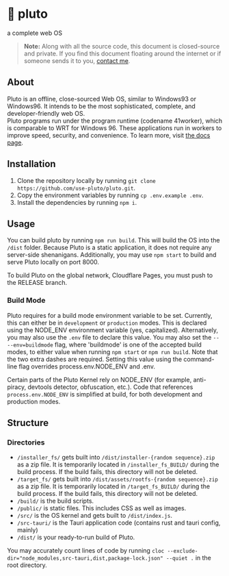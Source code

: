 # 🌌 pluto
a complete web OS
> **Note:** Along with all the source code, this document is closed-source and private. If you find this document floating around the internet or if someone sends it to you, [contact me](https://stretch.wtf/contact).
## About
Pluto is an offline, close-sourced Web OS, similar to Windows93 or Windows96. It intends to be the most sophisticated, complete, and developer-friendly web OS.  
Pluto programs run under the program runtime (codename 41worker), which is comparable to WRT for Windows 96. These applications run in workers to improve speed, security, and convenience. To learn more, visit [the docs page](https://learn.d.pluto.stretch.wtf/api/41worker).
## Installation
1. Clone the repository locally by running `git clone https://github.com/use-pluto/pluto.git`.
2. Copy the environment variables by running `cp .env.example .env`.
3. Install the dependencies by running `npm i`.
## Usage
You can build pluto by running `npm run build`.
This will build the OS into the `/dist` folder.
Because Pluto is a static application, it does not require any server-side shenanigans.
Additionally, you may use `npm start` to build and serve Pluto locally on port 8000.

To build Pluto on the global network, Cloudflare Pages, you must push to the RELEASE branch.

### Build Mode
Pluto requires for a build mode environment variable to be set. Currently, this can either be in `development` or `production` modes.
This is declared using the NODE_ENV environment variable (yes, capitalized).
Alternatively, you may also use the `.env` file to declare this value. You may also set the `-- --env=buildmode` flag, where 'buildmode' is one of the accepted build modes, to either value when running `npm start` or `npm run build`. Note that the two extra dashes are required.
Setting this value using the command-line flag overrides process.env.NODE_ENV and .env.

Certain parts of the Pluto Kernel rely on NODE_ENV (for example, anti-piracy, devtools detector, obfuscation, etc.).
Code that references `process.env.NODE_ENV` is simplified at build, for both development and production modes.

## Structure
### Directories
* `/installer_fs/` gets built into `/dist/installer-{random sequence}.zip` as a zip file. It is temporarily located in `/installer_fs_BUILD/` during the build process. If the build fails, this directory will not be deleted.
* `/target_fs/` gets built into `/dist/assets/rootfs-{random sequence}.zip` as a zip file. It is temporarily located in `/target_fs_BUILD/` during the build process. If the build fails, this directory will not be deleted.
* `/build/` is the build scripts.  
* `/public/` is static files. This includes CSS as well as images.  
* `/src/` is the OS kernel and gets built to `/dist/index.js`.  
* `/src-tauri/` is the Tauri application code (contains rust and tauri config, mainly)  
* `/dist/` is your ready-to-run build of Pluto.  

You may accurately count lines of code by running `cloc --exclude-dir="node_modules,src-tauri,dist,package-lock.json" --quiet .` in the root directory.